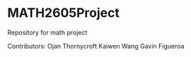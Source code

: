 # MATH2605Project
Repository for math project

Contributors:
Ojan Thornycroft
Kaiwen Wang
Gavin Figueroa
